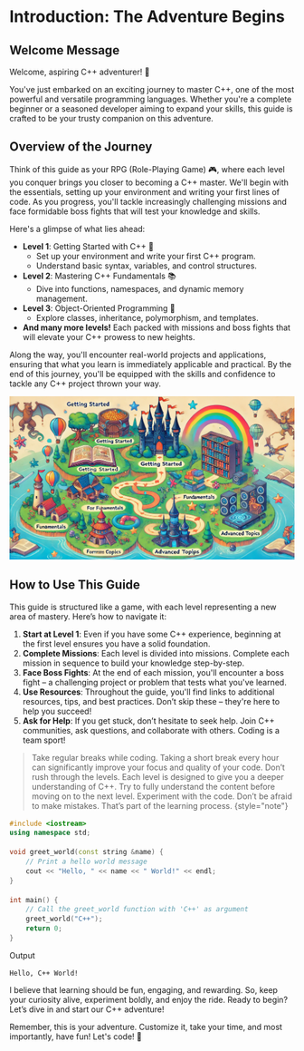 # Introduction: The Adventure Begins

## Welcome Message

Welcome, aspiring C++ adventurer! 🎉

You've just embarked on an exciting journey to master C++, one of the most powerful and versatile programming languages.
Whether you're a complete beginner or a seasoned developer aiming to expand your skills, this guide is crafted to be
your trusty companion on this adventure.

## Overview of the Journey

Think of this guide as your RPG (Role-Playing Game) 🎮, where each level you conquer brings you closer to becoming a C++
master. We'll begin with the essentials, setting up your environment and writing your first lines of code. As you
progress, you'll tackle increasingly challenging missions and face formidable boss fights that will test your knowledge
and skills.

Here's a glimpse of what lies ahead:

- **Level 1**: Getting Started with C++ 🐍
    - Set up your environment and write your first C++ program.
    - Understand basic syntax, variables, and control structures.
- **Level 2**: Mastering C++ Fundamentals 📚
    - Dive into functions, namespaces, and dynamic memory management.
- **Level 3**: Object-Oriented Programming 🚀
    - Explore classes, inheritance, polymorphism, and templates.
- **And many more levels!** Each packed with missions and boss fights that will elevate your C++ prowess to new heights.

Along the way, you'll encounter real-world projects and applications, ensuring that what you learn is immediately
applicable and practical. By the end of this journey, you'll be equipped with the skills and confidence to tackle any
C++ project thrown your way.

![AI-poster-01](../static/media/images/cpp_intro_01.png)

## How to Use This Guide

This guide is structured like a game, with each level representing a new area of mastery. Here’s how to navigate it:

1. **Start at Level 1**: Even if you have some C++ experience, beginning at the first level ensures you have a solid
   foundation.
2. **Complete Missions**: Each level is divided into missions. Complete each mission in sequence to build your knowledge
   step-by-step.
3. **Face Boss Fights**: At the end of each mission, you'll encounter a boss fight – a challenging project or problem
   that tests what you've learned.
4. **Use Resources**: Throughout the guide, you'll find links to additional resources, tips, and best practices. Don’t
   skip these – they're here to help you succeed!
5. **Ask for Help**: If you get stuck, don’t hesitate to seek help. Join C++ communities, ask questions, and collaborate
   with others. Coding is a team sport!

> Take regular breaks while coding. Taking a short break every hour can significantly improve your focus and quality of your code.
> Don’t rush through the levels. Each level is designed to give you a deeper understanding of C++. Try to fully understand the content before moving on to the next level.
> Experiment with the code. Don’t be afraid to make mistakes. That’s part of the learning process.
{style="note"}

```C++
#include <iostream>
using namespace std;

void greet_world(const string &name) {
    // Print a hello world message
    cout << "Hello, " << name << " World!" << endl;
}

int main() {
    // Call the greet_world function with 'C++' as argument
    greet_world("C++");
    return 0;
}
```
Output
```text
Hello, C++ World!
```

I believe that learning should be fun, engaging, and rewarding. So, keep your curiosity alive, experiment boldly, and
enjoy the ride. Ready to begin? Let’s dive in and start our C++ adventure!


Remember, this is your adventure. Customize it, take your time, and most importantly, have fun! Let's code! 🚀
